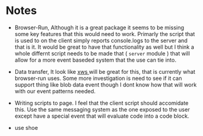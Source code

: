 # Notes

- Browser-Run, Although it is a great package it seems to be missing some key features that this would need to work. Primarly the script that is used to on the client simply reports console.logs to the server and that is it. It would be great to have that functionality as well but I think a whole differnt script needs to be made that ( `server` module ) that will allow for a more event baseded system that the use can tie into.

- Data transfer, It look like [ xws ]( https://github.com/substack/xhr-write-stream ) will be great for this, that is currently what browser-run uses. Some more investigation is need to see if it can support thing like blob data event though I dont know how that will work with our event patterns needed.

- Writing scripts to page. I feel that the client script should accomidate this. Use the same messaging system as the one exposed to the user except have a special event that will evaluate code into a code block.

- use shoe
